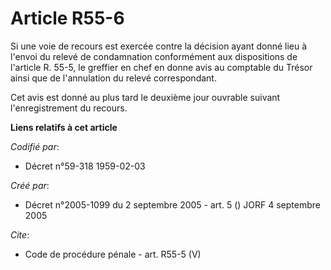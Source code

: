 # Article R55-6

Si une voie de recours est exercée contre la décision ayant donné lieu à l'envoi du relevé de condamnation conformément aux
dispositions de l'article R. 55-5, le greffier en chef en donne avis au comptable du Trésor ainsi que de l'annulation du
relevé correspondant. 

Cet avis est donné au plus tard le deuxième jour ouvrable suivant l'enregistrement du recours.

**Liens relatifs à cet article**

_Codifié par_:

  - Décret n°59-318 1959-02-03

_Créé par_:

  - Décret n°2005-1099 du 2 septembre 2005 - art. 5 () JORF 4 septembre 2005

_Cite_:

  - Code de procédure pénale - art. R55-5 (V)
